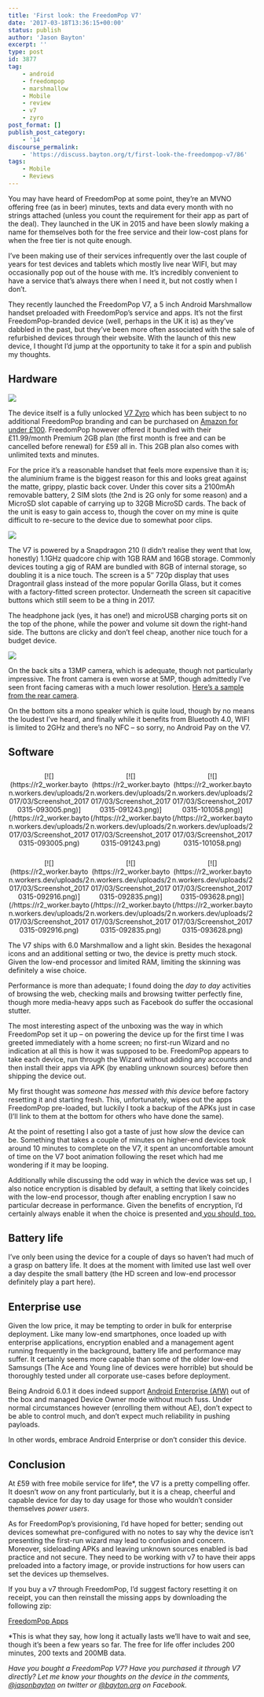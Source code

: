 ```yaml
---
title: 'First look: the FreedomPop V7'
date: '2017-03-18T13:36:15+00:00'
status: publish
author: 'Jason Bayton'
excerpt: ''
type: post
id: 3877
tag:
    - android
    - freedompop
    - marshmallow
    - Mobile
    - review
    - v7
    - zyro
post_format: []
publish_post_category:
    - '14'
discourse_permalink:
    - 'https://discuss.bayton.org/t/first-look-the-freedompop-v7/86'
tags:
    - Mobile
    - Reviews
---
```

You may have heard of FreedomPop at some point, they’re an MVNO offering free (as in beer) minutes, texts and data every month with no strings attached (unless you count the requirement for their app as part of the deal). They launched in the UK in 2015 and have been slowly making a name for themselves both for the free service and their low-cost plans for when the free tier is not quite enough.

I’ve been making use of their services infrequently over the last couple of years for test devices and tablets which mostly live near WIFI, but may occasionally pop out of the house with me. It’s incredibly convenient to have a service that’s always there when I need it, but not costly when I don’t.

They recently launched the FreedomPop V7, a 5 inch Android Marshmallow handset preloaded with FreedomPop’s service and apps. It’s not the first FreedomPop-branded device (well, perhaps in the UK it is) as they’ve dabbled in the past, but they’ve been more often associated with the sale of refurbished devices through their website. With the launch of this new device, I thought I’d jump at the opportunity to take it for a spin and publish my thoughts.

Hardware
--------

[![](https://r2_worker.bayton.workers.dev/uploads/2017/03/IMG_20170318_115247798-e1489838045171.jpg)](/https://r2_worker.bayton.workers.dev/uploads/2017/03/IMG_20170318_115247798-e1489838045171.jpg)

The device itself is a fully unlocked [V7 Zyro](https://v7devices.com/Products) which has been subject to no additional FreedomPop branding and can be purchased on [Amazon for under £100](https://www.amazon.co.uk/V7-Zyro-16GB-Black-Dual/dp/B01M4M9M34/ref=as_li_ss_tl?ie=UTF8&qid=1478192815&sr=8-1&keywords=v7+zyro&&linkCode=ll1&tag=bayton-21&linkId=75dd8170e0f0e7830be780c4310b3759). FreedomPop however offered it bundled with their £11.99/month Premium 2GB plan (the first month is free and can be cancelled before renewal) for £59 all in. This 2GB plan also comes with unlimited texts and minutes.

For the price it’s a reasonable handset that feels more expensive than it is; the aluminium frame is the biggest reason for this and looks great against the matte, grippy, plastic back cover. Under this cover sits a 2100mAh removable battery, 2 SIM slots (the 2nd is 2G only for some reason) and a MicroSD slot capable of carrying up to 32GB MicroSD cards. The back of the unit is easy to gain access to, though the cover on my mine is quite difficult to re-secure to the device due to somewhat poor clips.

[![](https://r2_worker.bayton.workers.dev/uploads/2017/03/IMG_20170315_090252528-e1489784300789.jpg)](/https://r2_worker.bayton.workers.dev/uploads/2017/03/IMG_20170315_090252528-e1489784300789.jpg)

The V7 is powered by a Snapdragon 210 (I didn’t realise they went that low, honestly) 1.1GHz quadcore chip with 1GB RAM and 16GB storage. Commonly devices touting a gig of RAM are bundled with 8GB of internal storage, so doubling it is a nice touch. The screen is a 5″ 720p display that uses Dragontrail glass instead of the more popular Gorilla Glass, but it comes with a factory-fitted screen protector. Underneath the screen sit capacitive buttons which still seem to be a thing in 2017.

The headphone jack (yes, it has one!) and microUSB charging ports sit on the top of the phone, while the power and volume sit down the right-hand side. The buttons are clicky and don’t feel cheap, another nice touch for a budget device.

[![](https://r2_worker.bayton.workers.dev/uploads/2017/03/IMG_20170315_083724323-e1489785828466.jpg)](/https://r2_worker.bayton.workers.dev/uploads/2017/03/IMG_20170315_083724323-e1489785828466.jpg)

On the back sits a 13MP camera, which is adequate, though not particularly impressive. The front camera is even worse at 5MP, though admittedly I’ve seen front facing cameras with a much lower resolution. [Here’s a sample from the rear camera](/https://r2_worker.bayton.workers.dev/uploads/2017/03/IMG_20170318_122329.jpg).

On the bottom sits a mono speaker which is quite loud, though by no means the loudest I’ve heard, and finally while it benefits from Bluetooth 4.0, WIFI is limited to 2GHz and there’s no NFC – so sorry, no Android Pay on the V7.

Software
--------

 <style type="text/css">
			#gallery-5 {
				margin: auto;
			}
			#gallery-5 .gallery-item {
				float: left;
				margin-top: 10px;
				text-align: center;
				width: 33%;
			}
			#gallery-5 img {
				border: 2px solid #cfcfcf;
			}
			#gallery-5 .gallery-caption {
				margin-left: 0;
			}
			/* see gallery_shortcode() in wp-includes/media.php */
		</style>

<div class="gallery galleryid-0 gallery-columns-3 gallery-size-thumbnail" id="gallery-5"><dl class="gallery-item"> <dt class="gallery-icon portrait"> [![](https://r2_worker.bayton.workers.dev/uploads/2017/03/Screenshot_20170315-093005.png)](/https://r2_worker.bayton.workers.dev/uploads/2017/03/Screenshot_20170315-093005.png) </dt></dl><dl class="gallery-item"> <dt class="gallery-icon portrait"> [![](https://r2_worker.bayton.workers.dev/uploads/2017/03/Screenshot_20170315-091243.png)](/https://r2_worker.bayton.workers.dev/uploads/2017/03/Screenshot_20170315-091243.png) </dt></dl><dl class="gallery-item"> <dt class="gallery-icon portrait"> [![](https://r2_worker.bayton.workers.dev/uploads/2017/03/Screenshot_20170315-101058.png)](/https://r2_worker.bayton.workers.dev/uploads/2017/03/Screenshot_20170315-101058.png) </dt></dl>  
<dl class="gallery-item"> <dt class="gallery-icon portrait"> [![](https://r2_worker.bayton.workers.dev/uploads/2017/03/Screenshot_20170315-092916.png)](/https://r2_worker.bayton.workers.dev/uploads/2017/03/Screenshot_20170315-092916.png) </dt></dl><dl class="gallery-item"> <dt class="gallery-icon portrait"> [![](https://r2_worker.bayton.workers.dev/uploads/2017/03/Screenshot_20170315-092835.png)](/https://r2_worker.bayton.workers.dev/uploads/2017/03/Screenshot_20170315-092835.png) </dt></dl><dl class="gallery-item"> <dt class="gallery-icon portrait"> [![](https://r2_worker.bayton.workers.dev/uploads/2017/03/Screenshot_20170315-093628.png)](/https://r2_worker.bayton.workers.dev/uploads/2017/03/Screenshot_20170315-093628.png) </dt></dl>  
 </div>The V7 ships with 6.0 Marshmallow and a light skin. Besides the hexagonal icons and an additional setting or two, the device is pretty much stock. Given the low-end processor and limited RAM, limiting the skinning was definitely a wise choice.

Performance is more than adequate; I found doing the *day to day* activities of browsing the web, checking mails and browsing twitter perfectly fine, though more media-heavy apps such as Facebook do suffer the occasional stutter.

The most interesting aspect of the unboxing was the way in which FreedomPop set it up – on powering the device up for the first time I was greeted immediately with a home screen; no first-run Wizard and no indication at all this is how it was supposed to be. FreedomPop appears to take each device, run through the Wizard without adding any accounts and then install their apps via APK (by enabling unknown sources) before then shipping the device out.

My first thought was *someone has messed with this device* before factory resetting it and starting fresh. This, unfortunately, wipes out the apps FreedomPop pre-loaded, but luckily I took a backup of the APKs just in case (I’ll link to them at the bottom for others who have done the same).

At the point of resetting I also got a taste of just how *slow* the device can be. Something that takes a couple of minutes on higher-end devices took around 10 minutes to complete on the V7, it spent an uncomfortable amount of time on the V7 boot animation following the reset which had me wondering if it may be looping.

Additionally while discussing the odd way in which the device was set up, I also notice encryption is disabled by default, a setting that likely coincides with the low-end processor, though after enabling encryption I saw no particular decrease in performance. Given the benefits of encryption, I’d certainly always enable it when the choice is presented and[ you should, too.](/2017/03/vault7-and-the-cia-this-is-why-we-need-emm/)

Battery life
------------

I’ve only been using the device for a couple of days so haven’t had much of a grasp on battery life. It does at the moment with limited use last well over a day despite the small battery (the HD screen and low-end processor definitely play a part here).

Enterprise use
--------------

Given the low price, it may be tempting to order in bulk for enterprise deployment. Like many low-end smartphones, once loaded up with enterprise applications, encryption enabled and a management agent running frequently in the background, battery life and performance may suffer. It certainly seems more capable than some of the older low-end Samsungs (The Ace and Young line of devices were horrible) but should be thoroughly tested under all corporate use-cases before deployment.

Being Android 6.0.1 it does indeed support [Android Enterprise (AfW)](/2017/02/what-is-android-enterprise-android-for-work-and-why-is-it-used/) out of the box and managed Device Owner mode without much fuss. Under normal circumstances however (enrolling them without AE), don’t expect to be able to control much, and don’t expect much reliability in pushing payloads.

In other words, embrace Android Enterprise or don’t consider this device.

Conclusion
----------

At £59 with free mobile service for life\*, the V7 is a pretty compelling offer. It doesn’t *wow* on any front particularly, but it is a cheap, cheerful and capable device for day to day usage for those who wouldn’t consider themselves *power users*.

As for FreedomPop’s provisioning, I’d have hoped for better; sending out devices somewhat pre-configured with no notes to say why the device isn’t presenting the first-run wizard may lead to confusion and concern. Moreover, sideloading APKs and leaving unknown sources enabled is bad practice and not secure. They need to be working with v7 to have their apps preloaded into a factory image, or provide instructions for how users can set the devices up themselves.

If you buy a v7 through FreedomPop, I’d suggest factory resetting it on receipt, you can then reinstall the missing apps by downloading the following zip:

[FreedomPop Apps](/download/FreedomPOP.zip)

\*This is what they say, how long it actually lasts we’ll have to wait and see, though it’s been a few years so far. The free for life offer includes 200 minutes, 200 texts and 200MB data.

*Have you bought a FreedomPop V7? Have you purchased it through V7 directly? Let me know your thoughts on the device in the comments, [@jasonbayton](https://twitter.com/jasonbayton) on twitter or [@bayton.org](https://facebook.com/bayton.org) on Facebook.*
